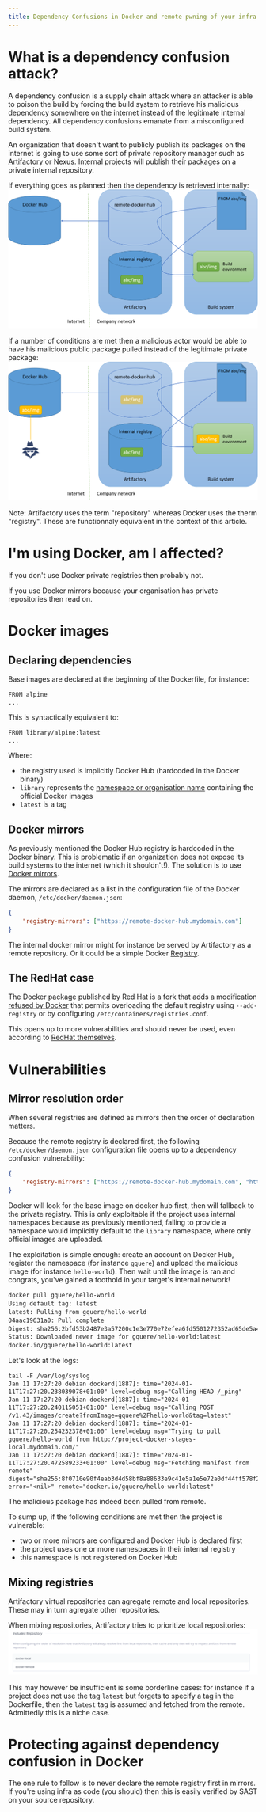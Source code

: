 ```yaml
---
title: Dependency Confusions in Docker and remote pwning of your infra
---
```


What is a dependency confusion attack?
======================================
A dependency confusion is a supply chain attack where an attacker is able to poison the build by forcing the build system to retrieve his malicious dependency somewhere on the internet instead of the legitimate internal dependency. All dependency confusions emanate from a misconfigured build system.

An organization that doesn't want to publicly publish its packages on the internet is going to use some sort of private repository manager such as [Artifactory](https://jfrog.com/artifactory/) or [Nexus](https://www.sonatype.com/products/sonatype-nexus-repository). Internal projects will publish their packages on a private internal repository.

If everything goes as planned then the dependency is retrieved internally:
![All good](./DependencyConfusion/docker_ok.png)

If a number of conditions are met then a malicious actor would be able to have his malicious public package pulled instead of the legitimate private package:
![All bad](./DependencyConfusion/docker_ko.png)

Note: Artifactory uses the term "repository" whereas Docker uses the therm "registry". These are functionnaly equivalent in the context of this article.

I'm using Docker, am I affected?
================================
If you don't use Docker private registries then probably not.

If you use Docker mirrors because your organisation has private repositories then read on.

Docker images
=============

Declaring dependencies
-----------------------
Base images are declared at the beginning of the Dockerfile, for instance:
```
FROM alpine
...
```

This is syntactically equivalent to:
```
FROM library/alpine:latest
...
```

Where:

* the registry used is implicitly Docker Hub (hardcoded in the Docker binary)
* ```library``` represents the [namespace or organisation name](https://docs.docker.com/faq/admin/general-faqs/#whats-an-organization-name-or-namespace) containing the official Docker images
* ```latest``` is a tag

Docker mirrors
--------------
As previously mentioned the Docker Hub registry is hardcoded in the Docker binary. This is problematic if an organization does not expose its build systems to the internet (which it shouldn't!). The solution is to use [Docker mirrors]( https://docs.docker.com/docker-hub/mirror/).

The mirrors are declared as a list in the configuration file of the Docker daemon, ```/etc/docker/daemon.json```:
```json
{
    "registry-mirrors": ["https://remote-docker-hub.mydomain.com"]
}
```

The internal docker mirror might for instance be served by Artifactory as a remote repository. Or it could be a simple Docker [Registry](https://hub.docker.com/_/registry).

The RedHat case
---------------
The Docker package published by Red Hat is a fork that adds a modification [refused by Docker](https://github.com/moby/moby/issues/33069) that permits overloading the default registry using ```--add-registry``` or by configuring ```/etc/containers/registries.conf```.

This opens up to more vulnerabilities and should never be used, even according to [RedHat themselves](https://www.redhat.com/en/blog/be-careful-when-pulling-images-short-name).

Vulnerabilities
===============

Mirror resolution order
-----------------------
When several registries are defined as mirrors then the order of declaration matters.

Because the remote registry is declared first, the following ```/etc/docker/daemon.json``` configuration file opens up to a dependency confusion vulnerability:
```json
{
    "registry-mirrors": ["https://remote-docker-hub.mydomain.com", "https://projet-docker-local.mydomain.com"]
}
```

Docker will look for the base image on docker hub first, then will fallback to the private registry. This is only exploitable if the project uses internal namespaces because as previously mentioned, failing to provide a namespace would implicitly default to the ```library``` namespace, where only official images are uploaded.

The exploitation is simple enough: create an account on Docker Hub, register the namespace (for instance ```gquere```) and upload the malicious image (for instance ```hello-world```). Then wait until the image is ran and congrats, you've gained a foothold in your target's internal network!

```bash
docker pull gquere/hello-world
Using default tag: latest
latest: Pulling from gquere/hello-world
04aac19631a0: Pull complete 
Digest: sha256:2bfd53b2487e3a57200c1e3e770e72efea6fd5501272352ad65de5a476e64f8b
Status: Downloaded newer image for gquere/hello-world:latest
docker.io/gquere/hello-world:latest
```

Let's look at the logs:
```
tail -F /var/log/syslog
Jan 11 17:27:20 debian dockerd[1887]: time="2024-01-11T17:27:20.238039078+01:00" level=debug msg="Calling HEAD /_ping"
Jan 11 17:27:20 debian dockerd[1887]: time="2024-01-11T17:27:20.240115051+01:00" level=debug msg="Calling POST /v1.43/images/create?fromImage=gquere%2Fhello-world&tag=latest"
Jan 11 17:27:20 debian dockerd[1887]: time="2024-01-11T17:27:20.254232378+01:00" level=debug msg="Trying to pull gquere/hello-world from http://project-docker-stages-local.mydomain.com/"
Jan 11 17:27:20 debian dockerd[1887]: time="2024-01-11T17:27:20.472589233+01:00" level=debug msg="Fetching manifest from remote" digest="sha256:8f0710e90f4eab3d4d58bf8a88633e9c41e5a1e5e72a0df44ff578f23ec6106d" error="<nil>" remote="docker.io/gquere/hello-world:latest"
```

The malicious package has indeed been pulled from remote.

To sump up, if the following conditions are met then the project is vulnerable:

* two or more mirrors are configured and Docker Hub is declared first
* the project uses one or more namespaces in their internal registry
* this namespace is not registered on Docker Hub

Mixing registries
-----------------
Artifactory virtual repositories can agregate remote and local repositories. These may in turn agregate other repositories.

When mixing repositories, Artifactory tries to prioritize local repositories:
![repos](./DependencyConfusion/artifactory_local_remote.png)

This may however be insufficient is some borderline cases: for instance if a project does not use the tag ```latest``` but forgets to specify a tag in the Dockerfile, then the ```latest``` tag is assumed and fetched from the remote. Admittedly this is a niche case.

Protecting against dependency confusion in Docker
=================================================
The one rule to follow is to never declare the remote registry first in mirrors. If you're using infra as code (you should) then this is easily verified by SAST on your source repository.
